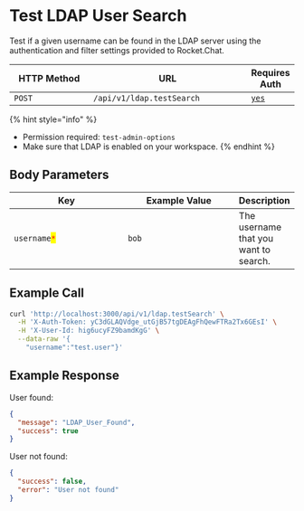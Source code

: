 # Test LDAP User Search

Test if a given username can be found in the LDAP server using the authentication and filter settings provided to Rocket.Chat.

<table><thead><tr><th width="163">HTTP Method</th><th width="308">URL</th><th>Requires Auth</th></tr></thead><tbody><tr><td><code>POST</code></td><td><code>/api/v1/ldap.testSearch</code></td><td><a href="../../authentication-endpoints/"><code>yes</code></a></td></tr></tbody></table>

{% hint style="info" %}
* Permission required: `test-admin-options`
* Make sure that LDAP is enabled on your workspace.
{% endhint %}

## Body Parameters

<table><thead><tr><th width="210">Key</th><th width="205">Example Value</th><th>Description</th></tr></thead><tbody><tr><td><code>username</code><mark style="color:red;"><code>*</code></mark></td><td><code>bob</code></td><td>The username that you want to search.</td></tr></tbody></table>

## Example Call

```bash
curl 'http://localhost:3000/api/v1/ldap.testSearch' \
  -H 'X-Auth-Token: yC3dGLAQVdge_utGjB57tgDEAgFhQewFTRa2Tx6GEsI' \
  -H 'X-User-Id: hig6ucyFZ9bamdKgG' \
  --data-raw '{
    "username":"test.user"}'
```

## Example Response

User found:

```json
{
  "message": "LDAP_User_Found",
  "success": true
}
```

User not found:

```json
{
  "success": false,
  "error": "User not found"
}
```
